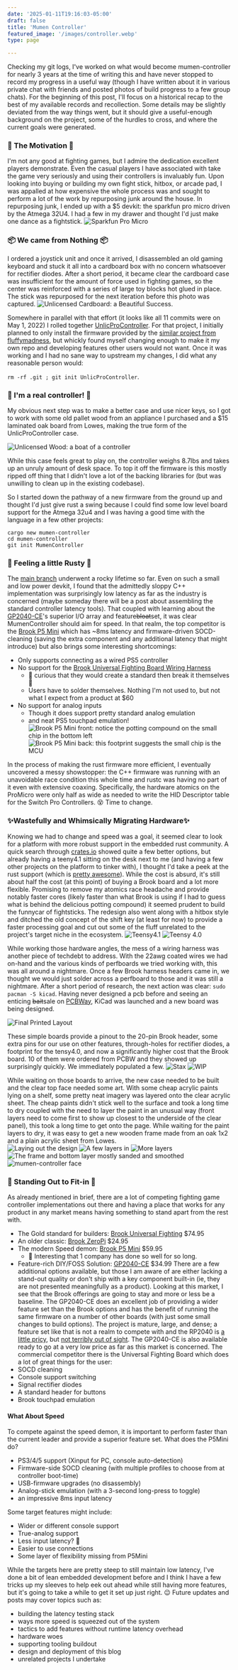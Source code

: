 ```yaml
---
date: '2025-01-11T19:16:03-05:00'
draft: false
title: 'Mumen Controller'
featured_image: '/images/controller.webp'
type: page

---
```


Checking my git logs, I've worked on what would become mumen-controller for nearly 3 years at the time of writing this and have never stopped to record my progress in a useful way (though I have written about it in various private chat with friends and posted photos of build progress to a few group chats). For the beginning of this post, I'll focus on a historical recap to the best of my available records and recollection. Some details may be slightly deviated from the way things went, but it should give a useful-enough background on the project, some of the hurdles to cross, and where the current goals were generated. 

### 🥊 The Motivation 🥊
I'm not any good at fighting games, but I admire the dedication excellent players demonstrate. Even the casual players I have associated with take the game very seriously and using their controllers is invaluably fun. Upon looking into buying or building my own fight stick, hitbox, or arcade pad, I was appalled at how expensive the whole process was and sought to perform a lot of the work by repurposing junk around the house. In repurposing junk, I ended up with a $5 devkit: the sparkfun pro micro driven by the Atmega 32U4. I had a few in my drawer and thought I'd just make one dance as a fightstick. 
![Sparkfun Pro Micro](/images/promicro.webp)

### 📦 We came from Nothing 📦
I ordered a joystick unit and once it arrived, I disassembled an old gaming keyboard and stuck it all into a cardboard box with no concern whatsoever for rectifier diodes. After a short period, it became clear the cardboard case was insufficient for the amount of force used in fighting games, so the center was reinforced with a series of large toy blocks hot glued in place. The stick was repurposed for the next iteration before this photo was captured.
![Unlicensed Cardboard: a Beautiful Success.](/images/unlicensed-cardboard50.webp)

Somewhere in parallel with that effort (it looks like all 11 commits were on May 1, 2022) I rolled together [UnlicProController](https://github.com/nulvox/UnlicProController). For that project, I initially planned to only install the firmware provided by the [similar project from fluffymadness](https://github.com/fluffymadness/ATMega32U4-Switch-Fightstick), but whickly found myself changing enough to make it my own repo and developing features other users would not want. Once it was working and I had no sane way to upstream my changes, I did what any reasonable person would: 

`rm -rf .git ; git init UnlicProController`.

### 🤥 I'm a real controller! 🤥
My obvious next step was to make a better case and use nicer keys, so I got to work with some old pallet wood from an appliance I purchased and a $15 laminated oak board from Lowes, making the true form of the UnlicProController case. 

![Unlicensed Wood: a boat of a controller](/images/unlicensed-wood50.webp)

While this case feels great to play on, the controller weighs 8.7lbs and takes up an unruly amount of desk space. To top it off the firmware is this mostly ripped off thing that I didn't love a lot of the backing libraries for (but was unwilling to clean up in the existing codebase). 

So I started down the pathway of a new firmware from the ground up and thought I'd just give rust a swing because I could find some low level board support for the Atmega 32u4 and I was having a good time with the language in a few other projects: 

```
cargo new mumen-controller 
cd mumen-controller  
git init MumenController
```

### 🦀 Feeling a little Rusty 🦀
The [main branch](https://github.com/nulvox/MumenController) underwent a rocky lifetime so far. Even on such a small and low power devkit, I found that the admittedly sloppy C++ implementation was surprisingly low latency as far as the industry is concerned (maybe someday there will be a post about assembling the standard controller latency tools). That coupled with learning about the [GP2040-CE](https://github.com/OpenStickCommunity/GP2040-CE)'s superior I/O array and feature~~bloat~~set, it was clear MumenController should aim for speed. In that realm, the top competitor is the [Brook P5 Mini](https://focusattack.com/brook-p5-mini-fight-board-pcba/) which has ~8ms latency and firmware-driven SOCD-cleaning (saving the extra component and any additional latency that might introduce) but also brings some interesting shortcomings:
 - Only supports connecting as a wired PS5 controller
 - No support for the [Brook Universal Fighting Board Wiring Harness](https://focusattack.com/bundle-japan-wiring-for-brook-ufb-gp2040-ce/)
   - 🧐 curious that they would create a standard then break it themselves 🧐
   - Users have to solder themselves. Nothing I'm not used to, but not what I expect from a product at $60
 - No support for analog inputs 
   - Though it does support pretty standard analog emulation
   - and neat PS5 touchpad emulation!
![Brook P5 Mini front: notice the potting compound on the small chip in the bottom left](/images/brook-front50.webp) ![Brook P5 Mini back: this footprint suggests the small chip is the MCU](/images/brook-back50.webp)

In the process of making the rust firmware more efficient, I eventually uncovered a messy showstopper: the C++ firmware was running with an unavoidable race condition this whole time and rustc was having no part of it even with extensive coaxing. Specifically, the hardware atomics on the ProMicro were only half as wide as needed to write the HID Descriptor table for the Switch Pro Controllers. 😵 Time to change. 

### ✨Wastefully and Whimsically Migrating Hardware✨
Knowing we had to change and speed was a goal, it seemed clear to look for a platform with more robust support in the embedded rust community. A quick search through [crates.io](https://crates.io/search?q=bsp) showed quite a few better options, but already having a teeny4.1 sitting on the desk next to me (and having a few other projects on the platform to tinker with), I thought I'd take a peek at the rust support (which is [pretty awesome](https://crates.io/crates/teensy4-bsp)). While the cost is absurd, it's still about half the cost (at this point) of buying a Brook board and a lot more flexible. Promising to remove my atomics race headache and provide notably faster cores (likely faster than what Brook is using if I had to guess what is behind the delicious potting compound) it seemed prudent to build the funnycar of fightsticks. The redesign also went along with a hitbox style and ditched the old concept of the shift key (at least for now) to provide a faster processing goal and cut out some of the fluff unrelated to the project's target niche in the ecosystem. 
![Teensy4.1](/images/teensy4.1-70.webp) ![Teensy 4.0](/images/teensy4.0-25.webp)

While working those hardware angles, the mess of a wiring harness was another piece of techdebt to address. With the 22awg coated wires we had on-hand and the various kinds of perfboards we tried working with, this was all around a nightmare. Once a few Brook harness headers came in, we thought we would just solder across a perfboard to those and it was still a nightmare. After a short period of research, the next action was clear: `sudo pacman -S kicad`. Having never designed a pcb before and seeing an enticing ~~bait~~sale on [PCBWay](https://www.pcbway.com/Member/Login/?from=bingSE06), KiCad was launched and a new board was being designed. 

![Final Printed Layout](/images/pcb-layout50.webp)

These simple boards provide a pinout to the 20-pin Brook header, some extra pins for our use on other features, through-holes for rectifier diodes, a footprint for the tensy4.0, and now a significantly higher cost that the Brook board. 10 of them were ordered from PCBW and they showed up surprisingly quickly. We immediately populated a few.
![Stax](/images/board-stack.webp)
![WIP](/images/populating.webp)

While waiting on those boards to arrive, the new case needed to be built and the clear top face needed some art. With some cheap acrylic paints lying on a shelf, some pretty neat imagery was layered onto the clear acrylic sheet. The cheap paints didn't stick well to the surface and took a long time to dry coupled with the need to layer the paint in an unusual way (front layers need to come first to show up closest to the underside of the clear panel), this took a long time to get onto the page. While waiting for the paint layers to dry, it was easy to get a new wooden frame made from an oak 1x2 and a plain acrylic sheet from Lowes.  
![Laying out the design](/images/paint-layout.webp) ![A few layers in](/images/paint-wip1.webp) ![More layers](/images/paint-wip2-50.webp) ![The frame and bottom layer mostly sanded and smoothed](/images/frame50.webp) ![mumen-controller face](/images/controller.webp)

### 🥸 Standing Out to Fit-in 🥸
As already mentioned in brief, there are a lot of competing fighting game controller implementations out there and having a place that works for any product in any market means having something to stand apart from the rest with.
 - The Gold standard for builders: [Brook Universal Fighting](https://focusattack.com/brook-gen-5x-multi-console-pc-fighting-board/) $74.95
 - An older classic: [Brook ZeroPi](https://focusattack.com/brook-zero-pi-fighting-board-pi-ps3-ps2-psx-pc-switch/) $24.95
 - The modern Speed demon: [Brook P5 Mini](https://focusattack.com/brook-p5-mini-fight-board-pcba/) $59.95
    - 🤔 Interesting that 1 company has done so well for so long. 
 - Feature-rich DIY/FOSS Solution: [GP2040-CE](https://focusattack.com/gp2040-ce-v5-6e-usb-b-usb-c-open-source-multi-console-fight-board/) $34.99
There are a few additional options available, but those I am aware of are either lacking a stand-out quality or don't ship with a key component built-in (ie, they are not presented meaningfully as a product).
Looking at this market, I see that the Brook offerings are going to stay and more or less be a baseline. The GP2040-CE does an excellent job of providing a wider feature set than the Brook options and has the benefit of running the same firmware on a number of other boards (with just some small changes to build options). The project is mature, large, and dense; a feature set like that is not a realm to compete with and the RP2040 is [a little pricy](https://octopart.com/102110545-seeed+studio-116237358), but [not terribly out of sight](https://octopart.com/mimxrt1062cvl5b-nxp+semiconductors-105790568). The GP2040-CE is also available ready to go at a very low price as far as this market is concerned. 
The commercial competitor there is the Universal Fighting Board which does a lot of great things for the user:
 - SOCD cleaning
 - Console support switching
 - Signal rectifier diodes
 - A standard header for buttons
 - Brook touchpad emulation

 #### What About Speed
 To compete against the speed demon, it is important to perform faster than the current leader and provide a superior feature set. What does the P5Mini do?
  - PS3/4/5 support (Xinput for PC, console auto-detection)
  - Firmware-side SOCD cleaning (with multiple profiles to choose from at controller boot-time)
  - USB-firmware upgrades (no disassembly)
  - Analog-stick emulation (with a 3-second long-press to toggle)
  - an impressive 8ms input latency

Some target features might include:
 - Wider or different console support
 - True-analog support
 - Less input latency? 🤷 
 - Easier to use connections
 - Some layer of flexibility missing from P5Mini

While the targets here are pretty steep to still maintain low latency, I've done a bit of lean embedded development before and I think I have a few tricks up my sleeves to help eek out ahead while still having more features, but it's going to take a while to get it set up just right. 😉 
Future updates and posts may cover topics such as:
 - building the latency testing stack
 - ways more speed is squeezed out of the system
 - tactics to add features without runtime latency overhead
 - hardware woes
 - supporting tooling buildout
 - design and deployment of this blog
 - unrelated projects I undertake
